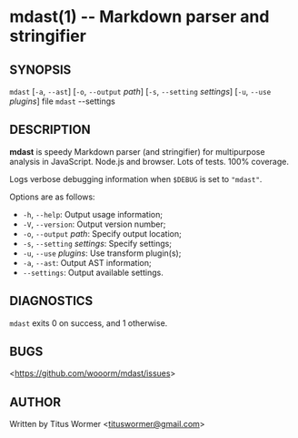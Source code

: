 # mdast(1) -- Markdown parser and stringifier

## SYNOPSIS

  `mdast` [`-a`, `--ast`] [`-o`, `--output` _path_] [`-s`, `--setting` _settings_] [`-u`, `--use` _plugins_] file
  `mdast` --settings

## DESCRIPTION

**mdast** is speedy Markdown parser (and stringifier) for multipurpose analysis in JavaScript.  Node.js and browser.  Lots of tests.  100% coverage.

Logs verbose debugging information when `$DEBUG` is set to `"mdast"`.

Options are as follows:

* `-h`, `--help`: Output usage information;
* `-V`, `--version`: Output version number;
* `-o`, `--output` _path_: Specify output location;
* `-s`, `--setting` _settings_: Specify settings;
* `-u`, `--use` _plugins_: Use transform plugin(s);
* `-a`, `--ast`: Output AST information;
* `--settings`: Output available settings.

## DIAGNOSTICS

`mdast` exits 0 on success, and 1 otherwise.

## BUGS

<<https://github.com/wooorm/mdast/issues>>

## AUTHOR

Written by Titus Wormer <<tituswormer@gmail.com>>
